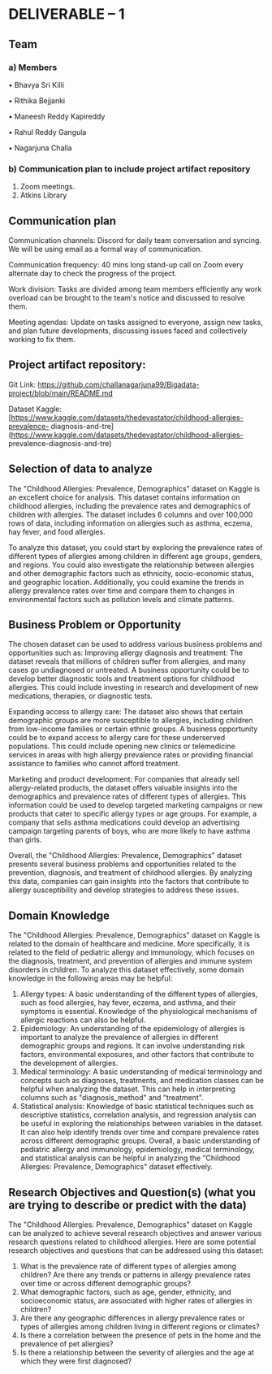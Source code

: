# DELIVERABLE – 1


## 	Team

### a)	Members
•	Bhavya Sri Killi

•	Rithika Bejjanki

•	Maneesh Reddy Kapireddy

•	Rahul Reddy Gangula

•	Nagarjuna Challa


### b)	Communication plan to include project artifact repository

1.	Zoom meetings.
2.	Atkins Library

## 	Communication plan

Communication channels: Discord for daily team conversation and syncing. We will be using email as a formal way of communication.

Communication frequency: 40 mins long stand-up call on Zoom every alternate day to check the progress of the project.

Work division: Tasks are divided among team members efficiently any work overload can be brought to the team's notice and discussed to resolve them.

Meeting agendas: Update on tasks assigned to everyone, assign new tasks, and plan future developments, discussing issues faced and collectively working to fix them.

## Project artifact repository:

Git Link: https://github.com/challanagarjuna99/Bigadata-project/blob/main/README.md

Dataset
Kaggle: [https://www.kaggle.com/datasets/thedevastator/childhood-allergies-prevalence- diagnosis-and-tre](https://www.kaggle.com/datasets/thedevastator/childhood-allergies- prevalence-diagnosis-and-tre)


## 	Selection of data to analyze

The "Childhood Allergies: Prevalence, Demographics" dataset on Kaggle is an excellent choice for analysis. This dataset contains information on childhood allergies, including the prevalence rates and demographics of children with allergies. The dataset includes 6 columns and over 100,000 rows of data, including information on allergies such as asthma, eczema, hay fever, and food allergies.

To analyze this dataset, you could start by exploring the prevalence rates of different types of allergies among children in different age groups, genders, and regions. You could also investigate the relationship between allergies and other demographic factors such as ethnicity, socio-economic status, and geographic location. Additionally, you could examine the trends in allergy prevalence rates over time and compare them to changes in environmental factors such as pollution levels and climate patterns.

##  Business Problem or Opportunity

The chosen dataset can be used to address various business problems and opportunities such as:
Improving allergy diagnosis and treatment: The dataset reveals that millions of children suffer from allergies, and many cases go undiagnosed or untreated. A business opportunity could be to develop better diagnostic tools and treatment options for childhood allergies. This could include investing in research and development of new medications, therapies, or diagnostic tests.

Expanding access to allergy care: The dataset also shows that certain demographic groups are more susceptible to allergies, including children from low-income families or certain ethnic groups. A business opportunity could be to expand access to allergy care for these underserved populations. This could include opening new clinics or telemedicine services in areas with high allergy prevalence rates or providing financial assistance to families who cannot afford treatment.

Marketing and product development: For companies that already sell allergy-related products, the dataset offers valuable insights into the demographics and prevalence rates of different types of allergies. This information could be used to develop targeted marketing campaigns or new products that cater to specific allergy types or age groups. For example, a company that sells asthma medications could develop an advertising campaign targeting parents of boys, who are more likely to have asthma than girls.

Overall, the "Childhood Allergies: Prevalence, Demographics" dataset presents several business problems and opportunities related to the prevention, diagnosis, and treatment of childhood allergies. By analyzing this data, companies can gain insights into the factors that contribute to allergy susceptibility and develop strategies to address these issues.

## Domain Knowledge

The "Childhood Allergies: Prevalence, Demographics" dataset on Kaggle is related to the domain of healthcare and medicine. More specifically, it is related to the field of pediatric allergy and immunology, which focuses on the diagnosis, treatment, and prevention of allergies and immune system disorders in children.
To analyze this dataset effectively, some domain knowledge in the following areas may be helpful:
1. Allergy types: A basic understanding of the different types of allergies, such as food allergies, hay fever, eczema, and asthma, and their symptoms is essential. Knowledge of the physiological mechanisms of allergic reactions can also be helpful.
2. Epidemiology: An understanding of the epidemiology of allergies is important to analyze the prevalence of allergies in different demographic groups and regions. It can involve understanding risk factors, environmental exposures, and other factors that contribute to the development of allergies.
3. Medical terminology: A basic understanding of medical terminology and concepts such as diagnoses, treatments, and medication classes can be helpful when analyzing the dataset. This can help in interpreting columns such as "diagnosis_method" and "treatment".
4. Statistical analysis: Knowledge of basic statistical techniques such as descriptive statistics, correlation analysis, and regression analysis can be useful in exploring the relationships between variables in the dataset. It can also help identify trends over time and compare prevalence rates across different demographic groups.
Overall, a basic understanding of pediatric allergy and immunology, epidemiology, medical terminology, and statistical analysis can be helpful in analyzing the "Childhood Allergies: Prevalence, Demographics" dataset effectively.

## Research Objectives and Question(s) (what you are trying to describe or predict with the data)

The "Childhood Allergies: Prevalence, Demographics" dataset on Kaggle can be analyzed to achieve several research objectives and answer various research questions related to childhood allergies. Here are some potential research objectives and questions that can be addressed using this dataset:

1. What is the prevalence rate of different types of allergies among children? Are there any trends or patterns in allergy prevalence rates over time or across different demographic groups?
2. What demographic factors, such as age, gender, ethnicity, and socioeconomic status, are associated with higher rates of allergies in children?
3. Are there any geographic differences in allergy prevalence rates or types of allergies among children living in different regions or climates?
4. Is there a correlation between the presence of pets in the home and the prevalence of pet allergies?
5. Is there a relationship between the severity of allergies and the age at which they were first diagnosed?
##

